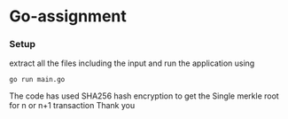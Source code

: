 # Go-assignment
### Setup
extract all the files including the input and run the application using 
```console
go run main.go
```
The code has used SHA256 hash encryption to get the Single merkle root for n or n+1 transaction
Thank you
